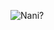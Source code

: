 ![Nani?](https://user-images.githubusercontent.com/42074408/87242771-60931800-c44d-11ea-827f-68cbf3b47f28.png)
